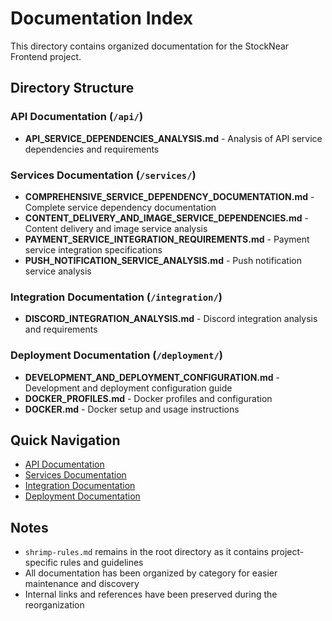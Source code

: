 # Documentation Index

This directory contains organized documentation for the StockNear Frontend project.

## Directory Structure

### API Documentation (`/api/`)
- **API_SERVICE_DEPENDENCIES_ANALYSIS.md** - Analysis of API service dependencies and requirements

### Services Documentation (`/services/`)
- **COMPREHENSIVE_SERVICE_DEPENDENCY_DOCUMENTATION.md** - Complete service dependency documentation
- **CONTENT_DELIVERY_AND_IMAGE_SERVICE_DEPENDENCIES.md** - Content delivery and image service analysis
- **PAYMENT_SERVICE_INTEGRATION_REQUIREMENTS.md** - Payment service integration specifications
- **PUSH_NOTIFICATION_SERVICE_ANALYSIS.md** - Push notification service analysis

### Integration Documentation (`/integration/`)
- **DISCORD_INTEGRATION_ANALYSIS.md** - Discord integration analysis and requirements

### Deployment Documentation (`/deployment/`)
- **DEVELOPMENT_AND_DEPLOYMENT_CONFIGURATION.md** - Development and deployment configuration guide
- **DOCKER_PROFILES.md** - Docker profiles and configuration
- **DOCKER.md** - Docker setup and usage instructions

## Quick Navigation

- [API Documentation](./api/)
- [Services Documentation](./services/)
- [Integration Documentation](./integration/)
- [Deployment Documentation](./deployment/)

## Notes

- `shrimp-rules.md` remains in the root directory as it contains project-specific rules and guidelines
- All documentation has been organized by category for easier maintenance and discovery
- Internal links and references have been preserved during the reorganization 